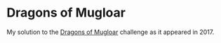 # Dragons of Mugloar

My solution to the [Dragons of Mugloar](https://web.archive.org/web/20170116214927/http://www.dragonsofmugloar.com:80/) challenge as it appeared in 2017.
